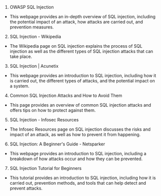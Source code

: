 

1. OWASP SQL Injection
- This webpage provides an in-depth overview of SQL injection, including the potential impact of an attack, how attacks are carried out, and prevention measures.

2. SQL Injection - Wikipedia
- The Wikipedia page on SQL injection explains the process of SQL injection as well as the different types of SQL injection attacks that can take place.

3. SQL Injection | Acunetix
- This webpage provides an introduction to SQL injection, including how it is carried out, the different types of attacks, and the potential impact on a system.

4. Common SQL Injection Attacks and How to Avoid Them
- This page provides an overview of common SQL injection attacks and offers tips on how to protect against them.

5. SQL Injection - Infosec Resources
- The Infosec Resources page on SQL injection discusses the risks and impact of an attack, as well as how to prevent it from happening.

6. SQL Injection: A Beginner's Guide - Netsparker
- This webpage provides an introduction to SQL injection, including a breakdown of how attacks occur and how they can be prevented.

7.  SQL Injection Tutorial for Beginners
- This tutorial provides an introduction to SQL injection, including how it is carried out, prevention methods, and tools that can help detect and prevent attacks.